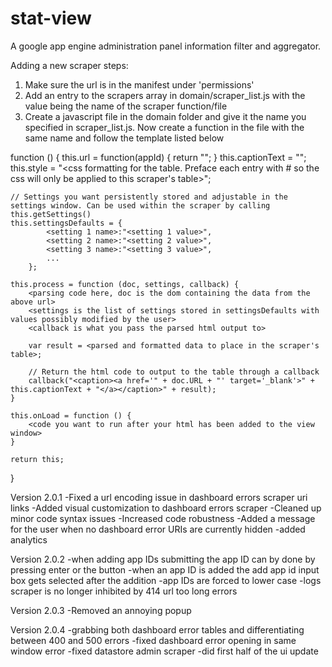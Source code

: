 stat-view
=========

A google app engine administration panel information filter and aggregator.

Adding a new scraper steps:

1. Make sure the url is in the manifest under 'permissions'
2. Add an entry to the scrapers array in domain/scraper_list.js with the value being the name of the scraper function/file
3. Create a javascript file in the domain folder and give it the name you specified in scraper_list.js. Now create a function in the file with the same name and follow the template listed below

function <name listed in scraper_list>() {
    this.url = function(appId) { return "<url from which to grab data>"; }
    this.captionText = "<text to display in the display table caption>";
    this.style = "<css formatting for the table. Preface each entry with #<scraper name> so the css will only be applied to this scraper's table>";

    // Settings you want persistently stored and adjustable in the settings window. Can be used within the scraper by calling this.getSettings()
    this.settingsDefaults = {
            <setting 1 name>:"<setting 1 value>",
            <setting 2 name>:"<setting 2 value>",
            <setting 3 name>:"<setting 3 value>",
            ...
        };

    this.process = function (doc, settings, callback) {
        <parsing code here, doc is the dom containing the data from the above url>
        <settings is the list of settings stored in settingsDefaults with values possibly modified by the user>
        <callback is what you pass the parsed html output to>

        var result = <parsed and formatted data to place in the scraper's table>;

        // Return the html code to output to the table through a callback
        callback("<caption><a href='" + doc.URL + "' target='_blank'>" + this.captionText + "</a></caption>" + result);
    }

    this.onLoad = function () {
        <code you want to run after your html has been added to the view window>
    }

    return this;
}

Version 2.0.1
-Fixed a url encoding issue in dashboard errors scraper uri links
-Added visual customization to dashboard errors scraper
-Cleaned up minor code syntax issues
-Increased code robustness
-Added a message for the user when no dashboard error URIs are currently hidden
-added analytics

Version 2.0.2
-when adding app IDs submitting the app ID can by done by pressing enter or the button
-when an app ID is added the add app id input box gets selected after the addition
-app IDs are forced to lower case
-logs scraper is no longer inhibited by 414 url too long errors

Version 2.0.3
-Removed an annoying popup

Version 2.0.4
-grabbing both dashboard error tables and differentiating between 400 and 500 errors
-fixed dashboard error opening in same window error
-fixed datastore admin scraper
-did first half of the ui update